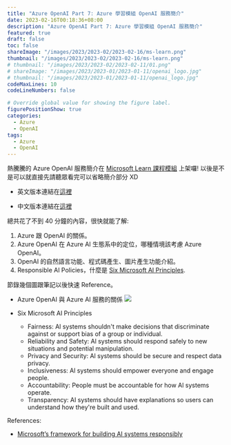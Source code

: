 ```yaml
---
title: "Azure OpenAI Part 7: Azure 學習模組 OpenAI 服務簡介"
date: 2023-02-16T00:18:36+08:00
description: "Azure OpenAI Part 7: Azure 學習模組 OpenAI 服務簡介"
featured: true
draft: false
toc: false
shareImage: "/images/2023/2023-02/2023-02-16/ms-learn.png"
thumbnail: "/images/2023/2023-02/2023-02-16/ms-learn.png"
# thumbnail: "/images/2023/2023-02/2023-02-11/01.png"
# shareImage: "/images/2023/2023-01/2023-01-11/openai_logo.jpg"
# thumbnail: "/images/2023/2023-01/2023-01-11/openai_logo.jpg"
codeMaxLines: 10
codeLineNumbers: false

# Override global value for showing the figure label.
figurePositionShow: true
categories:
  - Azure
  - OpenAI
tags:
  - Azure
  - OpenAI
---
```


熱騰騰的 Azure OpenAI 服務簡介在 [Microsoft Learn 課程模組](https://learn.microsoft.com/en-us/training/) 上架囉! 以後是不是可以就直接先請聽眾看完可以省略簡介部分 XD

- 英文版本連結在[這裡](https://learn.microsoft.com/en-us/training/modules/explore-azure-openai/)

- 中文版本連結在[這裡](https://learn.microsoft.com/zh-tw/training/modules/explore-azure-openai/)

<!--more-->

總共花了不到 40 分鐘的內容，很快就能了解: 
1) Azure 跟 OpenAI 的關係。
2) Azure OpenAI 在 Azure AI 生態系中的定位，哪種情境該考慮 Azure OpenAI。
3) OpenAI 的自然語言功能、程式碼產生、圖片產生功能介紹。
4) Responsible AI Policies，什麼是 [Six Microsoft AI Principles](https://learn.microsoft.com/en-us/azure/machine-learning/concept-responsible-ai). 

節錄幾個圖跟筆記以後快速 Reference。

- Azure OpenAI 與 Azure AI 服務的關係
  ![](/images/2023-02/2023-02-16/microsoft-ai-portfolio-graphic.png)

- Six Microsoft AI Principles
  - Fairness: Al systems shouldn't make decisions that discriminate against or support bias of a group or individual.
  - Reliability and Safety: Al systems should respond safely to new situations and potential manipulation.
  - Privacy and Security: Al systems should be secure and respect data privacy.
  - Inclusiveness: Al systems should empower everyone and engage people.
  - Accountability: People must be accountable for how Al systems operate.
  - Transparency: AI systems should have explanations so users can understand how they're built and used.


References:
- [Microsoft’s framework for building AI systems responsibly](https://blogs.microsoft.com/on-the-issues/2022/06/21/microsofts-framework-for-building-ai-systems-responsibly/)
